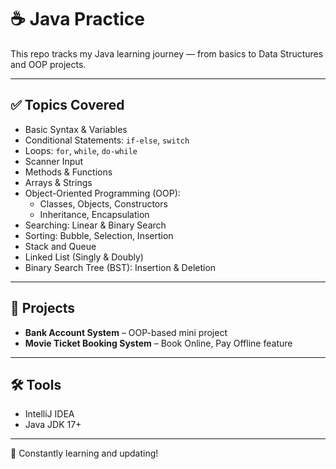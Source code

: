 # ☕ Java Practice

This repo tracks my Java learning journey — from basics to Data Structures and OOP projects.

---

## ✅ Topics Covered

- Basic Syntax & Variables
- Conditional Statements: `if-else`, `switch`
- Loops: `for`, `while`, `do-while`
- Scanner Input
- Methods & Functions
- Arrays & Strings
- Object-Oriented Programming (OOP):
    - Classes, Objects, Constructors
    - Inheritance, Encapsulation
- Searching: Linear & Binary Search
- Sorting: Bubble, Selection, Insertion
- Stack and Queue
- Linked List (Singly & Doubly)
- Binary Search Tree (BST): Insertion & Deletion

---

## 📁 Projects

- **Bank Account System** – OOP-based mini project
- **Movie Ticket Booking System** – Book Online, Pay Offline feature

---

## 🛠 Tools

- IntelliJ IDEA
- Java JDK 17+

---

📌 Constantly learning and updating!  
